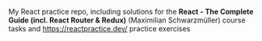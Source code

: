 My React practice repo, including solutions for the **React - The Complete Guide (incl. React Router & Redux)** (Maximilian Schwarzmüller) course tasks and https://reactpractice.dev/ practice exercises
